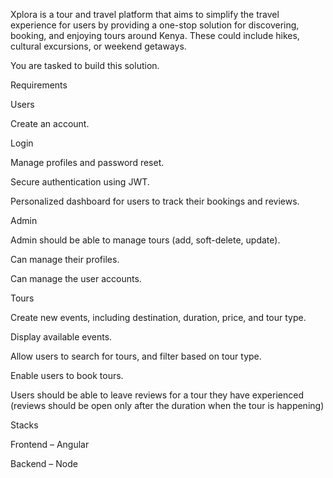 Xplora is a tour and travel platform that aims to simplify the travel experience for users by providing a one-stop solution for discovering, booking, and enjoying tours around Kenya. These could include hikes, cultural excursions, or weekend getaways.

You are tasked to build this solution.

Requirements

Users

Create an account.

Login

Manage profiles and password reset.

Secure authentication using JWT.

Personalized dashboard for users to track their bookings and reviews.

Admin

Admin should be able to manage tours (add, soft-delete, update).

Can manage their profiles.

Can manage the user accounts.

Tours

Create new events, including destination, duration, price, and tour type.

Display available events.

Allow users to search for tours, and filter based on tour type.

Enable users to book tours.

Users should be able to leave reviews for a tour they have experienced (reviews should be open only after the duration when the tour is happening)

Stacks

Frontend – Angular

Backend – Node